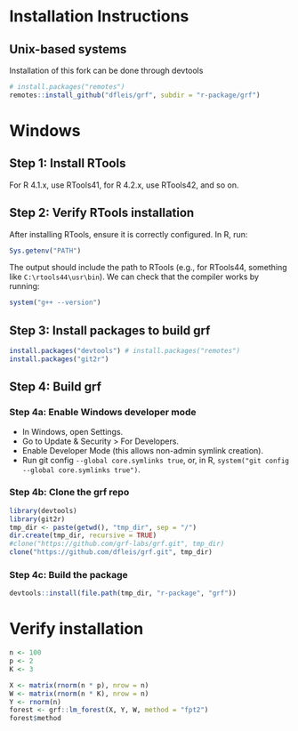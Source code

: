 # Installation Instructions

## Unix-based systems

Installation of this fork can be done through devtools
```R
# install.packages("remotes")
remotes::install_github("dfleis/grf", subdir = "r-package/grf")
```

# Windows

## Step 1: Install RTools

For R 4.1.x, use RTools41, for R 4.2.x, use RTools42, and so on.

## Step 2: Verify RTools installation

After installing RTools, ensure it is correctly configured. In R, run:
```R
Sys.getenv("PATH")
```

The output should include the path to RTools (e.g., for RTools44, something like ```C:\rtools44\usr\bin```). We can check that the compiler works by running:
```R
system("g++ --version")
```

## Step 3: Install packages to build grf
```R
install.packages("devtools") # install.packages("remotes")
install.packages("git2r")
```

## Step 4: Build grf

### Step 4a: Enable Windows developer mode

* In Windows, open Settings.
* Go to Update & Security > For Developers.
* Enable Developer Mode (this allows non-admin symlink creation).
* Run git config ```--global core.symlinks true```, or, in R, ```system("git config --global core.symlinks true")```.

### Step 4b: Clone the grf repo

```R
library(devtools)
library(git2r)
tmp_dir <- paste(getwd(), "tmp_dir", sep = "/")
dir.create(tmp_dir, recursive = TRUE)
#clone("https://github.com/grf-labs/grf.git", tmp_dir)
clone("https://github.com/dfleis/grf.git", tmp_dir)
```

### Step 4c: Build the package

```R
devtools::install(file.path(tmp_dir, "r-package", "grf"))
```

# Verify installation

```R
n <- 100
p <- 2
K <- 3

X <- matrix(rnorm(n * p), nrow = n)
W <- matrix(rnorm(n * K), nrow = n)
Y <- rnorm(n)
forest <- grf::lm_forest(X, Y, W, method = "fpt2")
forest$method
```
